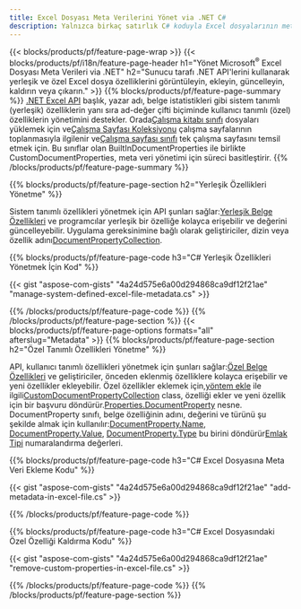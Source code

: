 ```yaml
---
title: Excel Dosyası Meta Verilerini Yönet via .NET C#
description: Yalnızca birkaç satırlık C# koduyla Excel dosyalarının meta verilerini görüntüleyin, ekleyin, düzenleyin, kaldırın veya ayıklayın
---
```

{{< blocks/products/pf/feature-page-wrap >}}
{{< blocks/products/pf/i18n/feature-page-header h1="Yönet Microsoft<sup>&reg;</sup> Excel Dosyası Meta Verileri via .NET" h2="Sunucu tarafı .NET API\'lerini kullanarak yerleşik ve özel Excel dosya özelliklerini görüntüleyin, ekleyin, güncelleyin, kaldırın veya çıkarın." >}}
{{% blocks/products/pf/feature-page-summary %}}
[.NET Excel API](/cells/tr/net/) başlık, yazar adı, belge istatistikleri gibi sistem tanımlı (yerleşik) özelliklerin yanı sıra ad-değer çifti biçiminde kullanıcı tanımlı (özel) özelliklerin yönetimini destekler. Orada[Çalışma kitabı sınıfı](https://reference.aspose.com/cells/net/aspose.cells/workbook) dosyaları yüklemek için ve[Çalışma Sayfası Koleksiyonu](https://reference.aspose.com/cells/net/aspose.cells/worksheetcollection) çalışma sayfalarının toplanmasıyla ilgilenir ve[Çalışma sayfası sınıfı](https://reference.aspose.com/cells/net/aspose.cells/worksheet) tek çalışma sayfasını temsil etmek için. Bu sınıflar olan BuiltInDocumentProperties ile birlikte CustomDocumentProperties, meta veri yönetimi için süreci basitleştirir.
{{% /blocks/products/pf/feature-page-summary %}}

{{% blocks/products/pf/feature-page-section h2="Yerleşik Özellikleri Yönetme" %}}

 Sistem tanımlı özellikleri yönetmek için API şunları sağlar:[Yerleşik Belge Özellikleri](https://reference.aspose.com/cells/net/aspose.cells/workbook/properties/builtindocumentproperties) ve programcılar yerleşik bir özelliğe kolayca erişebilir ve değerini güncelleyebilir. Uygulama gereksinimine bağlı olarak geliştiriciler, dizin veya özellik adını[DocumentPropertyCollection](https://reference.aspose.com/cells/net/aspose.cells.properties/documentpropertycollection). 

{{% blocks/products/pf/feature-page-code h3="C# Yerleşik Özellikleri Yönetmek İçin Kod" %}}

{{< gist "aspose-com-gists" "4a24d575e6a00d294868ca9df12f21ae" "manage-system-defined-excel-file-metadata.cs" >}}

{{% /blocks/products/pf/feature-page-code %}}
{{% /blocks/products/pf/feature-page-section %}}
{{< blocks/products/pf/feature-page-options formats="all" afterslug="Metadata" >}}
{{% blocks/products/pf/feature-page-section h2="Özel Tanımlı Özellikleri Yönetme" %}}

 API, kullanıcı tanımlı özellikleri yönetmek için şunları sağlar:[Özel Belge Özellikleri](https://reference.aspose.com/cells/net/aspose.cells/workbook/properties/customdocumentproperties) ve geliştiriciler, önceden eklenmiş özelliklere kolayca erişebilir ve yeni özellikler ekleyebilir. Özel özellikler eklemek için,[yöntem ekle](https://reference.aspose.com/cells/net/aspose.cells.properties/customdocumentpropertycollection/methods/add/index) ile ilgili[CustomDocumentPropertyCollection](https://reference.aspose.com/cells/net/aspose.cells.properties/customdocumentpropertycollection) class, özelliği ekler ve yeni özellik için bir başvuru döndürür.[Properties.DocumentProperty](https://reference.aspose.com/cells/net/aspose.cells.properties/documentproperty) nesne. DocumentProperty sınıfı, belge özelliğinin adını, değerini ve türünü şu şekilde almak için kullanılır:[DocumentProperty.Name](https://reference.aspose.com/cells/net/aspose.cells.properties/documentproperty/properties/name), [DocumentProperty.Value](https://reference.aspose.com/cells/net/aspose.cells.properties/documentproperty/properties/value),  [DocumentProperty.Type](https://reference.aspose.com/cells/net/aspose.cells.properties/documentproperty/properties/type) bu birini döndürür[Emlak Tipi](https://reference.aspose.com/cells/net/aspose.cells.properties/propertytype) numaralandırma değerleri.
 
{{% blocks/products/pf/feature-page-code h3="C# Excel Dosyasına Meta Veri Ekleme Kodu" %}}

{{< gist "aspose-com-gists" "4a24d575e6a00d294868ca9df12f21ae" "add-metadata-in-excel-file.cs" >}}

{{% /blocks/products/pf/feature-page-code %}}


{{% blocks/products/pf/feature-page-code h3="C# Excel Dosyasındaki Özel Özelliği Kaldırma Kodu" %}}

{{< gist "aspose-com-gists" "4a24d575e6a00d294868ca9df12f21ae" "remove-custom-properties-in-excel-file.cs" >}}

{{% /blocks/products/pf/feature-page-code %}}
{{% /blocks/products/pf/feature-page-section %}}
